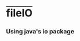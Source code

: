 <!DOCTYPE html>
<html>
  <head>
    <style>
      h1 {
        text-decoration: overline;
      }
    </style>
  </head>
  <body>
    <h1>fileIO</h1>
    <h3>Using java's io package</h3>
  </body>
</html>
